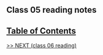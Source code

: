 ## Class 05 reading notes

## [Table of Contents](https://wondwosentsige.github.io/code-201-reading-notes/Home)


























[>> NEXT (class 06 reading)](https://wondwosentsige.github.io/code-201-reading-notes/class-06)



